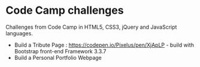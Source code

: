 # Code Camp challenges

Challenges from Code Camp in HTML5, CSS3, jQuery and JavaScript languages.

* Build a Tribute Page : https://codepen.io/Pixelus/pen/XjApLP  - build with Bootstrap front-end Framework 3.3.7
* Build a Personal Portfolio Webpage
